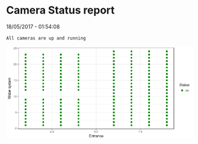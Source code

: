 Camera Status report
================
18/05/2017 - 01:54:08

    All cameras are up and running

![](camreport_files/figure-markdown_github/unnamed-chunk-2-1.png)
